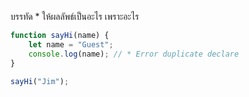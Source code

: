 บรรทัด \* ให้ผลลัพธ์เป็นอะไร เพราะอะไร

```js
function sayHi(name) {
    let name = "Guest";
    console.log(name); // * Error duplicate declare
}

sayHi("Jim");
```
